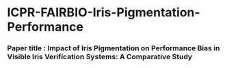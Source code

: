 # ICPR-FAIRBIO-Iris-Pigmentation-Performance

### Paper title : Impact of Iris Pigmentation on Performance Bias in Visible Iris Verification Systems: A Comparative Study
